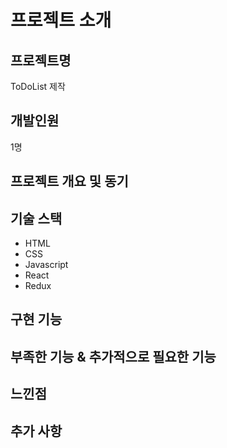 # 프로젝트 소개

## 프로젝트명
ToDoList 제작

## 개발인원
1명

## 프로젝트 개요 및 동기


## 기술 스택

- HTML
- CSS
- Javascript
- React
- Redux

## 구현 기능

## 부족한 기능 & 추가적으로 필요한 기능

## 느낀점


## 추가 사항

